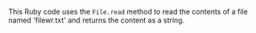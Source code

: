 This Ruby code uses the `File.read` method to read the contents of a file named 'filewr.txt' and returns the content as a string.
